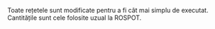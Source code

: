 Toate rețetele sunt modificate pentru a fi cât mai simplu de executat.  
Cantitățile sunt cele folosite uzual la ROSPOT.  
